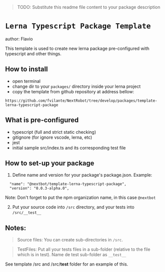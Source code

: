 
> TODO: Substitute this readme file content to your package description

# `Lerna Typescript Package Template`

author: Flavio

This template is used to create new lerna package pre-configured with typescript and other things. 

## How to install

- open terminal
- change dir to your `packages/` directory inside your lerna project
- copy the template from github repository at address bellow:

`https://github.com/fvilante/NextRobot/tree/develop/packages/template-lerna-typescript-package`



## What is pre-configured

- typescript (full and strict static checking)
- gitignore (for ignore vscode, lerna, etc)
- jest
- initial sample src/index.ts and its corresponding test file

## How to set-up your package

1. Define name and version for your package's package.json. Example:

```
  "name": "@nextbot/template-lerna-typescript-package",
  "version": "0.0.3-alpha.0",
```

Note: Don't forget to put the npm organization name, in this case `@nextbot`

2. Put your source code into `/src` directory, and your tests into `/src/__test__`

## Notes: 

> Source files: You can create sub-directories in `/src`. 

> TestFiles: Put all your tests files in a sub-folder (relative to the file which is in test). 
Name de test sub-folder as `__test__`

See template /src and /src/__test__ folder for an example of this.


